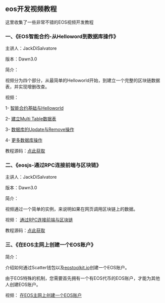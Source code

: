 ## eos开发视频教程
这里收集了一些非常不错的EOS视频开发教程

### 一、《EOS智能合约-从Helloword到数据库操作》
主讲人：JackDiSalvatore

版本：Dawn3.0

简介：

视频分为四个部分，从最简单的Helloworld开始，到建立一个完整的区块链数据表，并实现增删改查。

视频：

1- [智能合约基础与Helloworld](https://www.youtube.com/watch?v=DYIjxG00tv4&t=201s)

2- [建立Multi Table数据表](https://www.youtube.com/watch?v=PamSV-WGcZo)

3- [数据库的Update与Remove操作](https://www.youtube.com/watch?v=F4WjcZulY3c)

4- [更多数据库操作](https://www.youtube.com/watch?v=VcpheeG0SqI&t=6s)

教程源码：[点此获取](https://github.com/JackDiSalvatore/shared_contracts/tree/master/my_tutorials/newapp1)

### 二、《eosjs-通过RPC连接前端与区块链》
主讲人：JackDiSalvatore

版本：Dawn3.0

简介：

视频通过一个简单的实例，来说明如果在网页调用区块链上的数据。

视频：
[通过RPC连接前端与区块链](https://www.youtube.com/watch?v=bXtXQm3zcPU)

教程源码：[点此获取](https://github.com/JackDiSalvatore/WebDev/tree/master/EOSTest1)

### 三、《在EOS主网上创建一个EOS账户》
简介：

介绍如何通过Scatter钱包以及[eostoolkit.io](https://eostoolkit.io/create)创建一个EOS账户。

由于EOS特殊的机制，您需要首先拥有一个有EOS代币的EOS账户，才能为其他人创建EOS账户。

视频：
[在EOS主网上创建一个EOS账户](https://www.youtube.com/watch?v=Q4knOqiwDsU)

